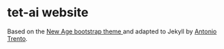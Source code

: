 # tet-ai website

Based on the [New Age bootstrap theme ](https://startbootstrap.com/template-overviews/new-age/) and adapted to Jekyll by [Antonio Trento](https://it.linkedin.com/in/antoniotrento).
